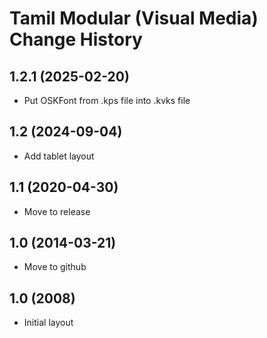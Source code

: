 Tamil Modular (Visual Media) Change History
====================

1.2.1 (2025-02-20)
-----------------
* Put OSKFont from .kps file into .kvks file

1.2 (2024-09-04)
----------------
* Add tablet layout

1.1 (2020-04-30)
----------------
* Move to release

1.0 (2014-03-21)
----------------
* Move to github

1.0 (2008)
---------
* Initial layout

